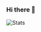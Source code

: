 ### Hi there 👋
![Stats](https://github-readme-stats.vercel.app/api?username=angelskieglazki&show_icons=true&theme=synthwave)

<!--
**angelskieglazki/angelskieglazki** is a ✨ _special_ ✨ repository because its `README.md` (this file) appears on your GitHub profile.
[![Most Used Languages](https://github-readme-stats.vercel.app/api/top-langs/?username=angelskieglazki&layout=compact&bg_color=0D1117&text_color=FFFFFF&langs_count=10&hide_border=true)](https://github.com/angelskieglazki)
Here are some ideas to get you started:

- 🔭 I’m currently working on ...
- 🌱 I’m currently learning ...
- 👯 I’m looking to collaborate on ...
- 🤔 I’m looking for help with ...
- 💬 Ask me about ...
- 📫 How to reach me: ...
- 😄 Pronouns: ...
- ⚡ Fun fact: ...
-->
